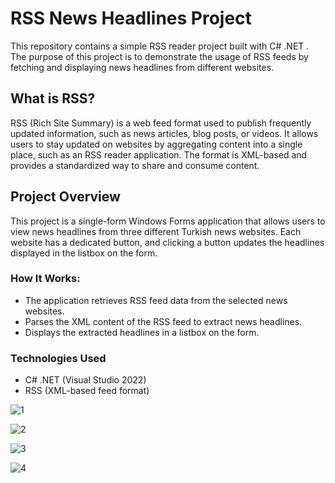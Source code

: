 # RSS News Headlines Project

This repository contains a simple RSS reader project built with C# .NET . The purpose of this project is to demonstrate the usage of RSS feeds by fetching and displaying news headlines from different websites.

## What is RSS?

RSS (Rich Site Summary) is a web feed format used to publish frequently updated information, such as news articles, blog posts, or videos. It allows users to stay updated on websites by aggregating content into a single place, such as an RSS reader application. The format is XML-based and provides a standardized way to share and consume content.

## Project Overview

This project is a single-form Windows Forms application that allows users to view news headlines from three different Turkish news websites. Each website has a dedicated button, and clicking a button updates the headlines displayed in the listbox on the form.

### How It Works:
- The application retrieves RSS feed data from the selected news websites.
- Parses the XML content of the RSS feed to extract news headlines.
- Displays the extracted headlines in a listbox on the form.

### Technologies Used
- C# .NET (Visual Studio 2022)
- RSS (XML-based feed format)

![1](https://github.com/user-attachments/assets/07f38aea-a972-4f4a-9ee8-47d566563527)

![2](https://github.com/user-attachments/assets/eb56fb90-e568-4f8b-942d-4d34b6e6752e)

![3](https://github.com/user-attachments/assets/b67d27a0-c56f-4f35-b2d5-f23572e28feb)

![4](https://github.com/user-attachments/assets/1c142d10-e092-485e-b616-2a42572c1788)

